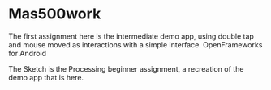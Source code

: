 Mas500work
==========

The first assignment here is the intermediate demo app, using double tap and mouse moved as interactions with a simple interface. 
OpenFrameworks for Android

The Sketch is the Processing beginner assignment, a recreation of the demo app that is here. 